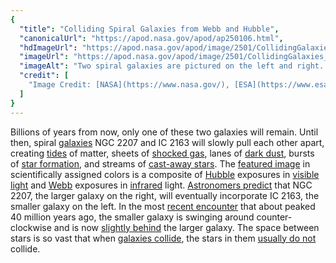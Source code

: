 ```yaml
---
{
  "title": "Colliding Spiral Galaxies from Webb and Hubble",
  "canonicalUrl": "https://apod.nasa.gov/apod/ap250106.html",
  "hdImageUrl": "https://apod.nasa.gov/apod/image/2501/CollidingGalaxies_WebbHubble_1877.jpg",
  "imageUrl": "https://apod.nasa.gov/apod/image/2501/CollidingGalaxies_WebbHubble_1080.jpg",
  "imageAlt": "Two spiral galaxies are pictured on the left and right. They galaxy on the left is smaller. Both show red lanes of dust in their spiral arms. Please see the explanation for more detailed information.",
  "credit": [
    "Image Credit: [NASA](https://www.nasa.gov/), [ESA](https://www.esa.int/), [CSA](https://www.asc-csa.gc.ca/eng/), [STScI](https://www.stsci.edu/)"
  ]
}
---
```


Billions of years from now, only one of these two galaxies will remain. Until then, spiral [galaxies](http://www.seds.org/messier/galaxy.html) NGC 2207 and IC 2163 will slowly pull each other apart, creating [tides](https://en.wikipedia.org/wiki/Tide) of matter, sheets of [shocked gas](https://apod.nasa.gov/apod/ap160522.html), lanes of [dark dust](https://apod.nasa.gov/apod/ap220801.html), bursts of [star formation](https://apod.nasa.gov/apod/ap230828.html), and streams of [cast-away stars](https://apod.nasa.gov/apod/ap990327.html). The [featured image](https://hubblesite.org/contents/media/images/2024/136/01J9RRG5672MP4BPRFG31ARSV6) in scientifically assigned colors is a composite of [Hubble](https://science.nasa.gov/mission/hubble/) exposures in [visible light](https://science.nasa.gov/ems/09_visiblelight/) and [Webb](https://science.nasa.gov/mission/webb/) exposures in [infrared](https://science.nasa.gov/ems/07_infraredwaves/) light. [Astronomers predict](https://ui.adsabs.harvard.edu/abs/2005MNRAS.364...69S/abstract) that NGC 2207, the larger galaxy on the right, will eventually incorporate IC 2163, the smaller galaxy on the left. In the most [recent encounter](https://ui.adsabs.harvard.edu/abs/1995ApJ...453..139E/abstract) that about peaked 40 million years ago, the smaller galaxy is swinging around counter-clockwise and is now [slightly behind](https://www.reddit.com/r/cats/comments/11mua7z/show_me_your_bonded_kitties/#lightbox) the larger galaxy. The space between stars is so vast that when [galaxies collide](https://apod.nasa.gov/apod/ap130514.html), the stars in them [usually do not](https://www.wtamu.edu/~cbaird/sq/2024/06/25/does-everything-get-smashed-to-bits-when-two-galaxies-collide/) collide.
